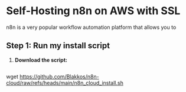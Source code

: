 # Self-Hosting n8n on AWS with SSL 

n8n is a very popular workflow automation platform that allows you to 


## Step 1: Run my install script

1. **Download the script:**
   ```bash
wget https://github.com/Blakkos/n8n-cloud/raw/refs/heads/main/n8n_cloud_install.sh
